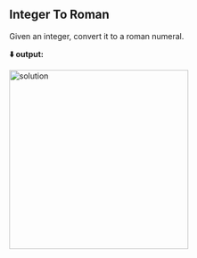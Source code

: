 <b><h2>Integer To Roman</h2></b>
Given an integer, convert it to a roman numeral.

<b>⬇️ output:</b>

<img width="321" alt="solution" src="https://user-images.githubusercontent.com/102757595/218201875-d79cbaf1-b70d-4f5d-a160-0e693f945027.png">
